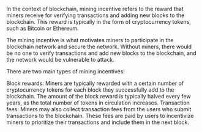 
In the context of blockchain, mining incentive refers to the reward that miners receive for verifying transactions and adding new blocks to the blockchain. This reward is typically in the form of cryptocurrency tokens, such as Bitcoin or Ethereum.

The mining incentive is what motivates miners to participate in the blockchain network and secure the network. Without miners, there would be no one to verify transactions and add new blocks to the blockchain, and the network would be vulnerable to attack.

There are two main types of mining incentives:

Block rewards: Miners are typically rewarded with a certain number of cryptocurrency tokens for each block they successfully add to the blockchain. The amount of the block reward is typically halved every few years, as the total number of tokens in circulation increases.
Transaction fees: Miners may also collect transaction fees from the users who submit transactions to the blockchain. These fees are paid by users to incentivize miners to prioritize their transactions and include them in the next block.